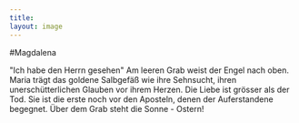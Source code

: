 ```yaml
---
title:
layout: image
---
```


#Magdalena

"Ich habe den Herrn gesehen"
Am leeren Grab weist der Engel nach oben. Maria trägt das goldene Salbgefäß wie ihre Sehnsucht, ihren unerschütterlichen Glauben vor ihrem Herzen. Die Liebe ist grösser als der Tod. Sie ist die erste noch vor den Aposteln, denen der Auferstandene begegnet. Über dem Grab steht die Sonne - Ostern!